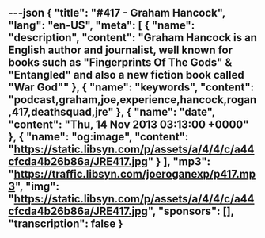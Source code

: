 ---json
{
  "title": "#417 - Graham Hancock",
  "lang": "en-US",
  "meta": [
    {
      "name": "description",
      "content": "Graham Hancock is an English author and journalist, well known for books such as \"Fingerprints Of The Gods\" & \"Entangled\" and also a new fiction book called \"War God\""
    },
    {
      "name": "keywords",
      "content": "podcast,graham,joe,experience,hancock,rogan,417,deathsquad,jre"
    },
    {
      "name": "date",
      "content": "Thu, 14 Nov 2013 03:13:00 +0000"
    },
    {
      "name": "og:image",
      "content": "https://static.libsyn.com/p/assets/a/4/4/c/a44cfcda4b26b86a/JRE417.jpg"
    }
  ],
  "mp3": "https://traffic.libsyn.com/joeroganexp/p417.mp3",
  "img": "https://static.libsyn.com/p/assets/a/4/4/c/a44cfcda4b26b86a/JRE417.jpg",
  "sponsors": [],
  "transcription": false
}
---
<episode-header />

<timemark seconds="0" />

<transcribe-call-to-action />

<episode-footer />